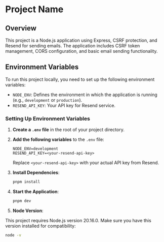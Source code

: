 # Project Name

## Overview

This project is a Node.js application using Express, CSRF protection, and Resend for sending emails. The application includes CSRF token management, CORS configuration, and basic email sending functionality.

## Environment Variables

To run this project locally, you need to set up the following environment variables:

- `NODE_ENV`: Defines the environment in which the application is running (e.g., `development` or `production`).
- `RESEND_API_KEY`: Your API key for Resend service.

### Setting Up Environment Variables

1. **Create a `.env` file** in the root of your project directory.

2. **Add the following variables** to the `.env` file:

   ```plaintext
   NODE_ENV=development
   RESEND_API_KEY=<your-resend-api-key>
   ```

   Replace `<your-resend-api-key>` with your actual API key from Resend.

3. **Install Dependencies**:

   ```bash
   pnpm install
   ```

4. **Start the Application**:

   ```bash
   pnpm dev
   ```

5. **Node Version**:

This project requires Node.js version 20.16.0. Make sure you have this version installed for compatibility:

```bash
node -v
```

